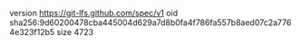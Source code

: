 version https://git-lfs.github.com/spec/v1
oid sha256:9d60200478cba445004d629a7d8b0fa4f786fa557b8aed07c2a7764e323f12b5
size 4723
